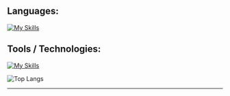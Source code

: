 
## Languages:

[![My Skills](https://skillicons.dev/icons?i=py,java,cs,js,html,css,c)](https://skillicons.dev)

## Tools / Technologies:
[![My Skills](https://skillicons.dev/icons?i=git,github,androidstudio,visualstudio,vscode,linux,windows,dotnet,firebase,sqlite)](https://skillicons.dev)

![Top Langs](https://github-readme-stats.vercel.app/api/top-langs/?username=YaakovAbramov&layout=compact&theme=dark&hide_border=true)

---

